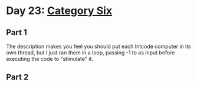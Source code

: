 # Day 23: [Category Six](https://adventofcode.com/2019/day/23)

## Part 1

The description makes you feel you should put each Intcode computer in its own thread, but I just ran them in a loop, passing -1 to as input before executing the code to "stimulate" it.

## Part 2

